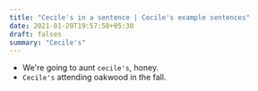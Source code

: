 ```yaml
---
title: "Cecile's in a sentence | Cecile's example sentences"
date: 2021-01-20T19:57:50+05:30
draft: falses
summary: "Cecile's"
---
```

- We're going to aunt `cecile's`, honey.
- `Cecile's` attending oakwood in the fall.
                 
